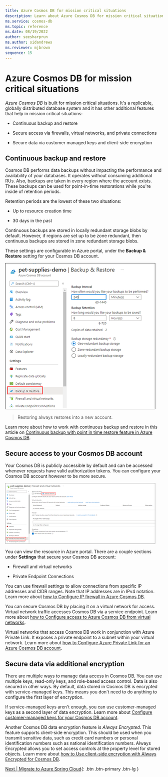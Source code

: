```yaml
---
title: Azure Cosmos DB for mission critical situations
description: Learn about Azure Cosmos DB for mission critical situations, as well as security features, and backup and restore.
ms.service: cosmos-db
ms.topic: reference
ms.date: 08/19/2022
author: seesharprun
ms.author: sidandrews
ms.reviewer: mjbrown
sequence: 15
---
```


# Azure Cosmos DB for mission critical situations

*Azure Cosmos DB* is built for mission critical situations. It's a replicable, globally distributed database system and it has other additional features that help in mission critical situations:

- Continuous backup and restore

- Secure access via firewalls, virtual networks, and private connections

- Secure data via customer managed keys and client-side encryption

## Continuous backup and restore

Cosmos DB performs data backups without impacting the performance and availability of your databases. It operates without consuming additional RUs. Also, backups are taken in every region where the account exists. These backups can be used for point-in-time restorations while you're inside of retention periods.

Retention periods are the lowest of these two situations:

- Up to resource creation time

- 30 days in the past

Continuous backups are stored in locally redundant storage blobs by default. However, if regions are set up to be zone redundant, then continuous backups are stored in zone redundant storage blobs.

These settings are configurable in Azure portal, under the **Backup & Restore** setting for your Cosmos DB account.

![Screenshot that shows an Azure Cosmos DB account with Backup and Restore selected.](media/mission-critical-situations-for-cosmos-db/backup-and-restore-settings.png)

> Restoring always restores into a new account.

Learn more about how to work with continuous backup and restore in this article on [Continuous backup with point in time restore feature in Azure Cosmos DB](https://docs.microsoft.com/azure/cosmos-db/continuous-backup-restore-introduction).

## Secure access to your Cosmos DB account

Your Cosmos DB is publicly accessible by default and can be accessed whenever requests have valid authorization tokens. You can configure your Cosmos DB account however to be more secure.

![Screenshot that shows a Azure Cosmos DB account with Firewall and virtual networks selected.](media/mission-critical-situations-for-cosmos-db/firewall-and-virtual-network-settings.png)

You can view the resource in Azure portal. There are a couple sections under **Settings** that secure your Cosmos DB account:

- Firewall and virtual networks

- Private Endpoint Connections

You can use firewall settings to allow connections from specific IP addresses and CIDR ranges. Note that IP addresses are in IPv4 notation. Learn more about [how to Configure IP firewall in Azure Cosmos DB](https://docs.microsoft.com/azure/cosmos-db/how-to-configure-firewall).

You can secure Cosmos DB by placing it on a virtual network for access. Virtual network traffic accesses Cosmos DB via a service endpoint. Learn more about [how to Configure access to Azure Cosmos DB from virtual networks](https://docs.microsoft.com/azure/cosmos-db/how-to-configure-vnet-service-endpoint).

Virtual networks that access Cosmos DB work in conjunction with Azure Private Link. It exposes a private endpoint to a subnet within your virtual network. Learn more about [how to Configure Azure Private Link for an Azure Cosmos DB account](https://docs.microsoft.com/azure/cosmos-db/how-to-configure-private-endpoints).

## Secure data via additional encryption

There are multiple ways to manage data access in Cosmos DB. You can use multiple keys, read-only keys, and role-based access control. Data is also secured in other ways. By default, data stored in Cosmos DB is encrypted with service-managed keys. This means you don't need to do anything to configure the first layer of encryption.

If service-managed keys aren't enough, you can use customer-managed keys as a second layer of data encryption. Learn more about [Configure customer-managed keys for your Cosmos DB account](https://docs.microsoft.com/azure/cosmos-db/how-to-setup-cmk).

Another Cosmos DB data encryption feature is *Always Encrypted*. This feature supports client-side encryption. This should be used when you transmit sensitive data, such as credit card numbers or personal identification numbers such as national identification numbers. Always Encrypted allows you to set access controls at the property level for stored objects. Learn more about [how to Use client-side encryption with Always Encrypted for Cosmos DB](https://docs.microsoft.com/azure/cosmos-db/how-to-always-encrypted?tabs=java).

[Next &#124; Migrate to Azure Spring Cloud](migrate-to-azure-spring-cloud.md){: .btn .btn-primary .btn-lg }
